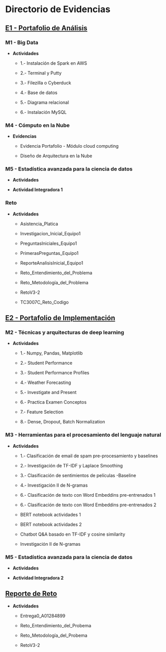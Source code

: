 # Directorio de Evidencias

## <u> E1 - Portafolio de Análisis </u>

### M1 - Big Data

- **Actividades**

  - 1.- Instalación de Spark en AWS

  - 2.- Terminal y Putty

  - 3.- Filezilla o Cyberduck

  - 4.- Base de datos

  - 5.- Diagrama relacional

  - 6.- Instalación MySQL

### M4 - Cómputo en la Nube

- **Evidencias**

  - Evidencia Portafolio - Módulo cloud computing

  - Diseño de Arquitectura en la Nube

### M5 - Estadística avanzada para la ciencia de datos

- **Actividades**

- **Actividad Integradora 1**

### Reto

- **Actividades**

  - Asistencia_Platica

  - Investigacion_Inicial_Equipo1

  - PreguntasIniciales_Equipo1

  - PrimerasPreguntas_Equipo1

  - ReporteAnalisisInicial_Equipo1

  - Reto_Entendimiento_del_Problema

  - Reto_Metodología_del_Problema

  - RetoV3-2

  - TC3007C_Reto_Codigo

## <u> E2 - Portafolio de Implementación </u>

### M2 - Técnicas y arquitecturas de deep learning

- **Actividades**

  - 1.- Numpy, Pandas, Matplotlib

  - 2.- Student Performance

  - 3.- Student Performance Profiles

  - 4.- Weather Forecasting

  - 5.- Investigate and Present

  - 6.- Practica Examen Conceptos

  - 7.- Feature Selection

  - 8.- Dense, Dropout, Batch Normalization

### M3 - Herramientas para el procesamiento del lenguaje natural

- **Actividades**

  - 1.- Clasificación de email de spam pre-procesamiento y baselines

  - 2.- Investigación de TF-IDF y Laplace Smoothing

  - 3.- Clasificación de sentimientos de películas -Baseline

  - 4.- Investigación II de N-gramas

  - 6.- Clasificación de texto con Word Embeddins pre-entrenados 1

  - 6.- Clasificación de texto con Word Embeddins pre-entrenados 2

  - BERT notebook actividades 1

  - BERT notebook actividades 2

  - Chatbot Q&A basado en TF-IDF y cosine similarity

  - Investigación II de N-gramas

### M5 - Estadística avanzada para la ciencia de datos

- **Actividades**

- **Actividad Integradora 2**

## <u> Reporte de Reto </u>

- **Actividades**

  - Entrega0_A01284899

  - Reto_Entendimiento_del_Probema

  - Reto_Metodología_del_Probema

  - RetoV3-2
